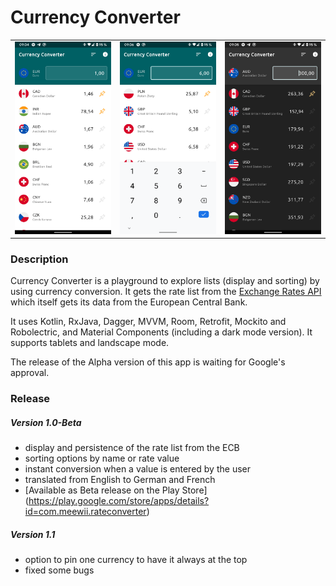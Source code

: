 # Currency Converter

<table>
  <tr>
    <td>
      <img src="readme-asset/screenshot1.png">
    </td>
    <td>
      <img src="readme-asset/screenshot3.png">
    </td>
    <td>
      <img src="readme-asset/screenshot2.png">
    </td>
  </tr>
 </table>

### Description

Currency Converter is a playground to explore lists (display and sorting) by using currency conversion. It gets the rate list from the [Exchange Rates API](https://github.com/exchangeratesapi/exchangeratesapi) which itself gets its data from the European Central Bank. 

It uses Kotlin, RxJava, Dagger, MVVM, Room, Retrofit, Mockito and Robolectric, and Material Components (including a dark mode version). It supports tablets and landscape mode.

The release of the Alpha version of this app is waiting for Google's approval.

### Release

##### Version 1.0-Beta

- display and persistence of the rate list from the ECB
- sorting options by name or rate value
- instant conversion when a value is entered by the user
- translated from English to German and French
- [Available as Beta release on the Play Store] (https://play.google.com/store/apps/details?id=com.meewii.rateconverter)

##### Version 1.1

- option to pin one currency to have it always at the top
- fixed some bugs